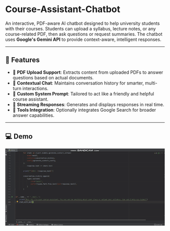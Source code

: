 # Course-Assistant-Chatbot

An interactive, PDF-aware AI chatbot designed to help university students with their courses. Students can upload a syllabus, lecture notes, or any course-related PDF, then ask questions or request summaries. The chatbot uses **Google's Gemini API** to provide context-aware, intelligent responses.

---

## 🚀 Features

- 📄 **PDF Upload Support**: Extracts content from uploaded PDFs to answer questions based on actual documents.
- 💬 **Contextual Chat**: Maintains conversation history for smarter, multi-turn interactions.
- 🧠 **Custom System Prompt**: Tailored to act like a friendly and helpful course assistant.
- 🔄 **Streaming Responses**: Generates and displays responses in real time.
- 🧪 **Tools Integration**: Optionally integrates Google Search for broader answer capabilities.

---

## 💻 Demo
![Demo](Demo.gif)
